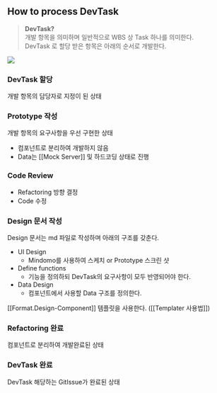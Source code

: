 ## How to process DevTask 

> **DevTask?**    
> 개발 항목을 의미하며 일반적으로 WBS 상 Task 하나를 의미한다.      
> DevTask 로 할당 받은 항목은 아래의 순서로 개발한다.

[![](https://mermaid.ink/img/pako:eNpFj8FqwkAQhl9lmLO-QA6FmmivJfWW9TAkkxg0u7LZKCLectNLDxYKpQhtD4Ue2lv7TFnfwWUp5DZ8388_MztMVcYYYL5Um3RO2sA0ElLI2yTiNUypXsDldO4OfzNwEIbDGxgl91oZZbYrBvv6aNufmZAjr8IkdHUQ87rkjaOhp1ESU06pUbqUBXTfn5enD7Dtuz2fXCbymbHbV5eFhO7r17YvffHY60kSc19hn9vu7ejkxMu7_tZ_gwOsWFdUZu61nZAAAs2cKxYYuDEjvRAo5N7lqDHqYStTDIxueIDNKiPDUUmFpgqDnJY176-4rXHu?type=png)](https://mermaid.live/edit#pako:eNpFj8FqwkAQhl9lmLO-QA6FmmivJfWW9TAkkxg0u7LZKCLectNLDxYKpQhtD4Ue2lv7TFnfwWUp5DZ8388_MztMVcYYYL5Um3RO2sA0ElLI2yTiNUypXsDldO4OfzNwEIbDGxgl91oZZbYrBvv6aNufmZAjr8IkdHUQ87rkjaOhp1ESU06pUbqUBXTfn5enD7Dtuz2fXCbymbHbV5eFhO7r17YvffHY60kSc19hn9vu7ejkxMu7_tZ_gwOsWFdUZu61nZAAAs2cKxYYuDEjvRAo5N7lqDHqYStTDIxueIDNKiPDUUmFpgqDnJY176-4rXHu)

### DevTask 할당
개발 항목의 담당자로 지정이 된 상태

### Prototype 작성
개발 항목의 요구사항을 우선 구현한 상태
 - 컴포넌트로 분리하여 개발하지 않음
 - Data는 [[Mock Server]] 및 하드코딩 상태로 진행

### Code Review
 - Refactoring 방향 결정
 - Code 수정

### Design 문서 작성
Design 문서는 md 파일로 작성하며 아래의 구조를 갖춘다.

- UI Design
	- Mindomo를 사용하여 스케치 or Prototype 스크린 샷
- Define functions
	- 기능을 정의하되 DevTask의 요구사항이 모두 반영되어야 한다.
- Data Design
	- 컴포넌트에서 사용할 Data 구조를 정의한다.
	
[[Format.Design-Component]] 템플릿을 사용한다. ([[Templater 사용법]])

### Refactoring 완료
컴포넌트로 분리하여 개발완료된 상태

### DevTask 완료
DevTask 해당하는 GitIssue가 완료된 상태